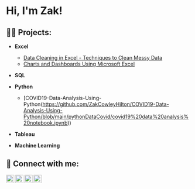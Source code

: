 <h1>Hi, I'm Zak! </h1>

<h2>👨‍💻 Projects:</h2>

- <b>Excel</b>
  - [Data Cleaning in Excel - Techniques to Clean Messy Data](https://github.com/joshmadakor1/Sentinel-Lab)
  - [Charts and Dashboards Using Microsoft Excel](https://github.com/joshmadakor1/Jwipe.PowerShell)
- <b>SQL</b>

- <b>Python</b>
  - [COVID19-Data-Analysis-Using-Python(https://github.com/ZakCowleyHilton/COVID19-Data-Analysis-Using-Python/blob/main/pythonDataCovid/covid19%20data%20analysis%20notebook.ipynb))
  
  
- <b>Tableau</b>
  
- <b>Machine Learning</b>
 

<h2> 🤳 Connect with me:</h2>

[<img align="left" alt="JoshMadakor | YouTube" width="22px" src="https://cdn.jsdelivr.net/npm/simple-icons@v3/icons/youtube.svg" />][youtube]
[<img align="left" alt="JoshMadakor | Twitter" width="22px" src="https://cdn.jsdelivr.net/npm/simple-icons@v3/icons/twitter.svg" />][twitter]
[<img align="left" alt="JoshMadakor | LinkedIn" width="22px" src="https://cdn.jsdelivr.net/npm/simple-icons@v3/icons/linkedin.svg" />][linkedin]
[<img align="left" alt="JoshMadakor | Instagram" width="22px" src="https://cdn.jsdelivr.net/npm/simple-icons@v3/icons/instagram.svg" />][instagram]

[twitter]: https://twitter.com/joshmadakor
[youtube]: https://www.youtube.com/c/joshmadakor
[instagram]: https://www.instagram.com/joshmadakor/
[linkedin]: https://linkedin.com/in/joshmadakor

<!--
**joshmadakor1/joshmadakor1** is a ✨ _special_ ✨ repository because its `README.md` (this file) appears on your GitHub profile.

Here are some ideas to get you started:

- 🔭 I’m currently working on ...
- 🌱 I’m currently learning ...
- 👯 I’m looking to collaborate on ...
- 🤔 I’m looking for help with ...
- 💬 Ask me about ...
- 📫 How to reach me: ...
- 😄 Pronouns: ...
- ⚡ Fun fact: ...
-->
